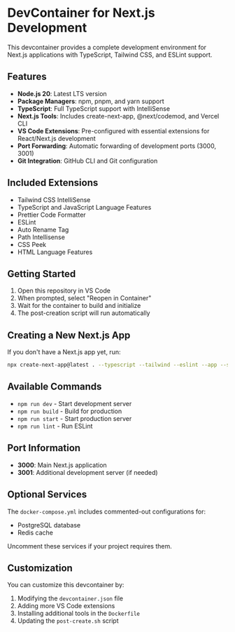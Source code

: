# DevContainer for Next.js Development

This devcontainer provides a complete development environment for Next.js applications with TypeScript, Tailwind CSS, and ESLint support.

## Features

- **Node.js 20**: Latest LTS version
- **Package Managers**: npm, pnpm, and yarn support
- **TypeScript**: Full TypeScript support with IntelliSense
- **Next.js Tools**: Includes create-next-app, @next/codemod, and Vercel CLI
- **VS Code Extensions**: Pre-configured with essential extensions for React/Next.js development
- **Port Forwarding**: Automatic forwarding of development ports (3000, 3001)
- **Git Integration**: GitHub CLI and Git configuration

## Included Extensions

- Tailwind CSS IntelliSense
- TypeScript and JavaScript Language Features
- Prettier Code Formatter
- ESLint
- Auto Rename Tag
- Path Intellisense
- CSS Peek
- HTML Language Features

## Getting Started

1. Open this repository in VS Code
2. When prompted, select "Reopen in Container"
3. Wait for the container to build and initialize
4. The post-creation script will run automatically

## Creating a New Next.js App

If you don't have a Next.js app yet, run:

```bash
npx create-next-app@latest . --typescript --tailwind --eslint --app --src-dir --import-alias '@/*'
```

## Available Commands

- `npm run dev` - Start development server
- `npm run build` - Build for production  
- `npm run start` - Start production server
- `npm run lint` - Run ESLint

## Port Information

- **3000**: Main Next.js application
- **3001**: Additional development server (if needed)

## Optional Services

The `docker-compose.yml` includes commented-out configurations for:
- PostgreSQL database
- Redis cache

Uncomment these services if your project requires them.

## Customization

You can customize this devcontainer by:

1. Modifying the `devcontainer.json` file
2. Adding more VS Code extensions
3. Installing additional tools in the `Dockerfile`
4. Updating the `post-create.sh` script